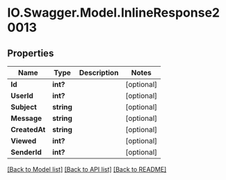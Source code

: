 # IO.Swagger.Model.InlineResponse20013
## Properties

Name | Type | Description | Notes
------------ | ------------- | ------------- | -------------
**Id** | **int?** |  | [optional] 
**UserId** | **int?** |  | [optional] 
**Subject** | **string** |  | [optional] 
**Message** | **string** |  | [optional] 
**CreatedAt** | **string** |  | [optional] 
**Viewed** | **int?** |  | [optional] 
**SenderId** | **int?** |  | [optional] 

[[Back to Model list]](../README.md#documentation-for-models) [[Back to API list]](../README.md#documentation-for-api-endpoints) [[Back to README]](../README.md)

